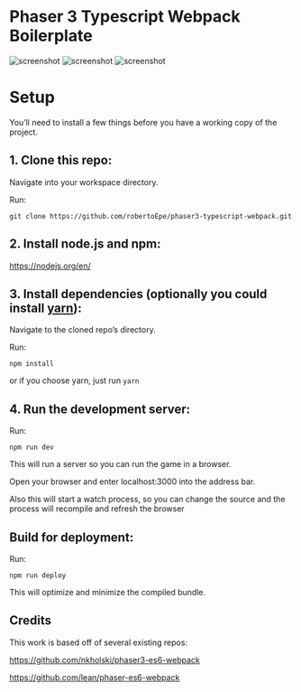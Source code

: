 # Phaser 3 Typescript Webpack Boilerplate
![screenshot](https://i.imgur.com/XXyX8KO.png)
![screenshot](https://i.imgur.com/YuzMdYi.png)
![screenshot](https://i.imgur.com/GIdIa5q.png)

# Setup
You’ll need to install a few things before you have a working copy of the project.

## 1. Clone this repo:

Navigate into your workspace directory.

Run:

```git clone https://github.com/robertoEpe/phaser3-typescript-webpack.git```

## 2. Install node.js and npm:

https://nodejs.org/en/


## 3. Install dependencies (optionally you could install [yarn](https://yarnpkg.com/)):

Navigate to the cloned repo’s directory.

Run:

```npm install```

or if you choose yarn, just run ```yarn```

## 4. Run the development server:

Run:

```npm run dev```

This will run a server so you can run the game in a browser.

Open your browser and enter localhost:3000 into the address bar.

Also this will start a watch process, so you can change the source and the process will recompile and refresh the browser


## Build for deployment:

Run:

```npm run deploy```

This will optimize and minimize the compiled bundle.

## Credits

This work is based off of several existing repos:

https://github.com/nkholski/phaser3-es6-webpack

https://github.com/lean/phaser-es6-webpack
